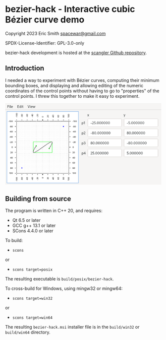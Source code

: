 # bezier-hack - Interactive cubic Bézier curve demo

Copyright 2023 Eric Smith <spacewar@gmail.com>

SPDX-License-Identifier: GPL-3.0-only

bezier-hack development is hosted at the
[scangler Github repository](https://github.com/brouhaha/bezier-hack/).

## Introduction

I needed a way to experiment with Bézier curves, computing their minimum
bounding boxes, and displaying and allowing editing of the numeric
coordinates of the control points without having to go to "properties" of
the control points. I threw this together to make it easy to experiment.

![Screenshot of bezier-hack](doc/image/screenshot.png)

## Building from source

The program is written in C++ 20, and requires:

- Qt 6.5 or later
- GCC g++ 13.1 or later
- SCons 4.4.0 or later

To build:

- `scons`

or

- `scons target=posix`

The resulting executable is `build/posix/bezier-hack`.

To cross-build for Windows, using mingw32 or mingw64:

- `scons target=win32`

or

- `scons target=win64`

The resulting `bezier-hack.msi` installer file is in the `build/win32` or `build/win64` directory.
